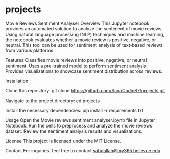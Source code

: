 # projects
Movie Reviews Sentiment Analyser
Overview
This Jupyter notebook provides an automated solution to analyze the sentiment of movie reviews. Using natural language processing (NLP) techniques and machine learning, the notebook evaluates whether a movie review is positive, negative, or neutral. This tool can be used for sentiment analysis of text-based reviews from various platforms.

Features
Classifies movie reviews into positive, negative, or neutral sentiment.
Uses a pre-trained model to perform sentiment analysis.
Provides visualizations to showcase sentiment distribution across reviews.

Installation

Clone this repository:
git clone https://github.com/SanaCodin87/projects.git

Navigate to the project directory:
cd projects

Install the necessary dependencies:
pip install -r requirements.txt

Usage
Open the Movie reviews sentiment analyser.ipynb file in Jupyter Notebook.
Run the cells to preprocess and analyze the movie reviews dataset.
Review the sentiment analysis results and visualizations.

License
This project is licensed under the MIT License. 

Contact
For inquiries, feel free to contact sabdallah@my365.bellevue.edu
